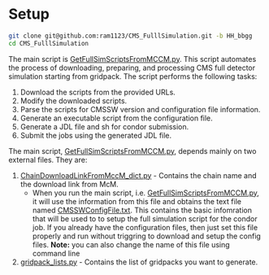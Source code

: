 # Setup

```bash
git clone git@github.com:ram1123/CMS_FulllSimulation.git -b HH_bbgg
cd CMS_FulllSimulation
```

The main script is [GetFullSimScriptsFromMCCM.py](GetFullSimScriptsFromMCCM.py). This script automates the process of downloading, preparing, and processing CMS full detector simulation starting from gridpack.
The script performs the following tasks:
1. Download the scripts from the provided URLs.
2. Modify the downloaded scripts.
3. Parse the scripts for CMSSW version and configuration file information.
4. Generate an executable script from the configuration file.
5. Generate a JDL file  and sh for condor submission.
6. Submit the jobs using the generated JDL file.

The main script, [GetFullSimScriptsFromMCCM.py](GetFullSimScriptsFromMCCM), depends mainly on two external files. They are:

1. [ChainDownloadLinkFromMccM_dict.py](ChainDownloadLinkFromMccM_dict.py) - Contains the chain name and the download link from McM.
    - When you run the main script, i.e. [GetFullSimScriptsFromMCCM.py](GetFullSimScriptsFromMCCM.py), it will use the information from this file and
       obtains the text file named [CMSSWConfigFile.txt](CMSSWConfigFile.txt). This contains the basic infomration that will be used to
       to setup the full simulation script for the condor job. If you already have the configuration files,
       then just set this file properly and run without triggring to download and setup the config files. **Note:** you can also change the name of this file using command line
1. [gridpack_lists.py](gridpack_lists.py) - Contains the list of gridpacks you want to generate.
